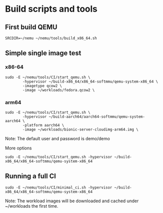 # Build scripts and tools

## First build QEMU

```
SRCDIR=~/nemu ~/nemu/tools/build_x86_64.sh
```

## Simple single image test

### x86-64

```
sudo -E ~/nemu/tools/CI/start_qemu.sh \
        -hypervisor ~/build-x86_64/x86_64-softmmu/qemu-system-x86_64 \
        -imagetype qcow2 \
        -image ~/workloads/fedora.qcow2 \
```

### arm64

```
sudo -E ~/nemu/tools/CI/start_qemu.sh \
        -hypervisor ~/build-aarch64/aarch64-softmmu/qemu-system-aarch64 \
        -platform aarch64 \
        -image ~/workloads/bionic-server-cloudimg-arm64.img \
```


Note: The default user and password is demo/demo

More options
```
sudo -E ~/nemu/tools/CI/start_qemu.sh -hypervisor ~/build-x86_64/x86_64-softmmu/qemu-system-x86_64
```

## Running a full CI

```
sudo -E ~/nemu/tools/CI/minimal_ci.sh -hypervisor ~/build-x86_64/x86_64-softmmu/qemu-system-x86_64
```

Note: The workload images will be downloaded and cached under ~/workloads the first time.
